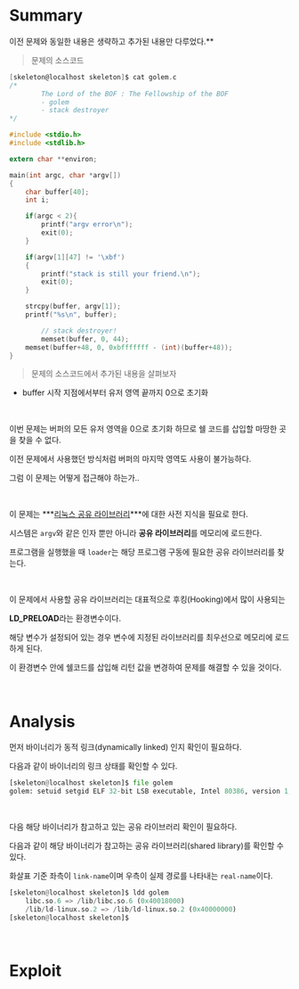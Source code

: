# Summary

이전 문제와 동일한 내용은 생략하고 추가된 내용만 다루었다.**

> 문제의 소스코드

```c
[skeleton@localhost skeleton]$ cat golem.c
/*
        The Lord of the BOF : The Fellowship of the BOF
        - golem
        - stack destroyer
*/

#include <stdio.h>
#include <stdlib.h>

extern char **environ;

main(int argc, char *argv[])
{
	char buffer[40];
	int i;

	if(argc < 2){
		printf("argv error\n");
		exit(0);
	}

	if(argv[1][47] != '\xbf')
	{
		printf("stack is still your friend.\n");
		exit(0);
	}

	strcpy(buffer, argv[1]);
	printf("%s\n", buffer);

        // stack destroyer!
        memset(buffer, 0, 44);
	memset(buffer+48, 0, 0xbfffffff - (int)(buffer+48));
}
```

> 문제의 소스코드에서 추가된 내용을 살펴보자

- buffer 시작 지점에서부터 유저 영역 끝까지 0으로 초기화

<br>

이번 문제는 버퍼의 모든 유저 영역을 0으로 초기화 하므로 쉘 코드를 삽입할 마땅한 곳을 찾을 수 없다.

이전 문제에서 사용했던 방식처럼 버퍼의 마지막 영역도 사용이 불가능하다.

그럼 이 문제는 어떻게 접근해야 하는가..

<br>

이 문제는 ***[리눅스 공유 라이브러리][ld]***에 대한 사전 지식을 필요로 한다.

시스템은 `argv`와 같은 인자 뿐만 아니라 **공유 라이브러리**를 메모리에 로드한다.

프로그램을 실행했을 때 `loader`는 해당 프로그램 구동에 필요한 공유 라이브러리를 찾는다.

<br>

이 문제에서 사용할 공유 라이브러리는 대표적으로 후킹(Hooking)에서 많이 사용되는

**LD_PRELOAD**라는 환경변수이다.

해당 변수가 설정되어 있는 경우 변수에 지정된 라이브러리를 최우선으로 메모리에 로드하게 된다.

이 환경변수 안에 쉘코드를 삽입해 리턴 값을 변경하여 문제를 해결할 수 있을 것이다.

<br>

# Analysis

먼저 바이너리가 동적 링크(dynamically linked) 인지 확인이 필요하다.

다음과 같이 바이너리의 링크 상태를 확인할 수 있다.

```python
[skeleton@localhost skeleton]$ file golem
golem: setuid setgid ELF 32-bit LSB executable, Intel 80386, version 1, dynamically linked (uses shared libs), not stripped
```

<br>

다음 해당 바이너리가 참고하고 있는 공유 라이브러리 확인이 필요하다.

다음과 같이 해당 바이너리가 참고하는 공유 라이브러리(shared library)를 확인할 수 있다.

화살표 기준 좌측이 `link-name`이며 우측이 실제 경로를 나타내는 `real-name`이다.

```python
[skeleton@localhost skeleton]$ ldd golem
	libc.so.6 => /lib/libc.so.6 (0x40018000)
	/lib/ld-linux.so.2 => /lib/ld-linux.so.2 (0x40000000)
[skeleton@localhost skeleton]$
```

<br>



# Exploit



[ld]: https://www.lesstif.com/pages/viewpage.action?pageId=12943542#id-동적라이브러리(sharedlibrary)와Linker/Loader이해하기-공유라이브러리(sharedlibrary)